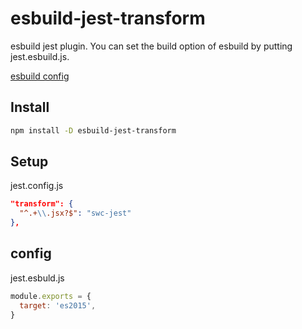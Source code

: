 # esbuild-jest-transform
esbuild jest plugin.
You can set the build option of esbuild by putting jest.esbuild.js.

[esbuild config](https://github.com/evanw/esbuild/blob/v0.7.6/lib/types.ts)

## Install
```bash
npm install -D esbuild-jest-transform
```

## Setup
jest.config.js

```json
"transform": {
  "^.+\\.jsx?$": "swc-jest"
},
```

## config
jest.esbuld.js
```js
module.exports = {
  target: 'es2015',
}
```

